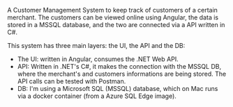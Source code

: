 A Customer Management System to keep track of customers of a certain merchant. 
The customers can be viewed online using Angular, the data is stored in a MSSQL database, and the two are connected via a API written in C#.

This system has three main layers: the UI, the API and the DB:
* The UI: written in Angular, consumes the .NET Web API.
* API: Written in .NET's C#, it makes the connection with the MSSQL DB, where the merchant's and customers informations are being stored. The API calls can be tested with Postman.
* DB: I'm using a Microsoft SQL (MSSQL) database, which on Mac runs via a docker container (from a Azure SQL Edge image).
